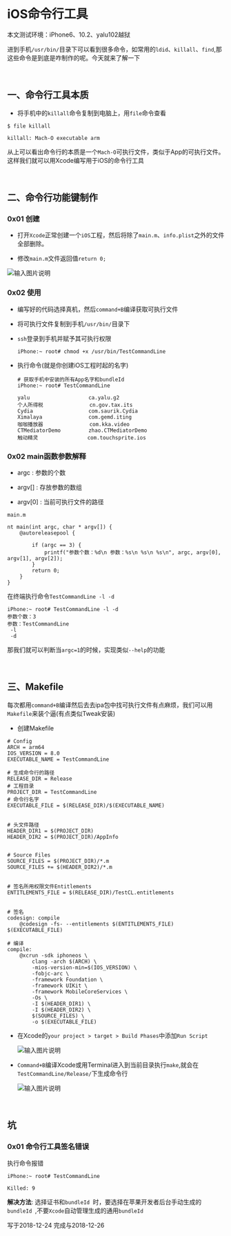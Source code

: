 

# iOS命令行工具

本文测试环境：iPhone6、10.2、yalu102越狱

进到手机`/usr/bin/`目录下可以看到很多命令，如常用的`ldid`、`killall`、`find`,那这些命令是到底是咋制作的呢。今天就来了解一下　

<br>

## 一、命令行工具本质

- 将手机中的`killall`命令复制到电脑上，用`file`命令查看


```
$ file killall

killall: Mach-O executable arm
```

从上可以看出命令行的本质是一个`Mach-O`可执行文件，类似于App的可执行文件。这样我们就可以用Xcode编写用于iOS的命令行工具

<br>

## 二、命令行功能键制作

### 0x01 创建

- 打开`Xcode`正常创建一个`iOS`工程，然后将除了`main.m`、`info.plist`之外的文件全部删除。

- 修改`main.m`文件返回值`return 0;`

![输入图片说明](https://images.gitee.com/uploads/images/2018/1225/193456_846964df_1355277.png "Snip20181225_1.png")


### 0x02 使用

- 编写好的代码选择真机，然后`command+B`编译获取可执行文件

- 将可执行文件复制到手机`/usr/bin/`目录下

- `ssh`登录到手机并赋予其可执行权限

    ```
    iPhone:~ root# chmod +x /usr/bin/TestCommandLine
    ```
- 执行命令(就是你创建iOS工程时起的名字)

    ```
    # 获取手机中安装的所有App名字和bundleId
    iPhone:~ root# TestCommandLine

    yalu                   ca.yalu.g2
    个人所得税               cn.gov.tax.its
    Cydia                  com.saurik.Cydia
    Ximalaya               com.gemd.iting
    咖咖播放器               com.kka.video
    CTMediatorDemo         zhao.CTMediatorDemo
    触动精灵                com.touchsprite.ios
    ```

### 0x02 main函数参数解释

- argc : 参数的个数

- argv[] : 存放参数的数组

- argv[0] : 当前可执行文件的路径


```
main.m

nt main(int argc, char * argv[]) {
    @autoreleasepool {
        
        if (argc == 3) {
            printf("参数个数：%d\n 参数：%s\n %s\n %s\n", argc, argv[0], argv[1], argv[2]);
        }
        return 0;
    }
}
```

在终端执行命令`TestCommandLine -l -d`


```
iPhone:~ root# TestCommandLine -l -d
参数个数：3
参数：TestCommandLine
 -l
 -d
```
那我们就可以判断当`argc=1`的时候，实现类似`--help`的功能

<br>

## 三、Makefile

每次都用`command+B`编译然后去去ipa包中找可执行文件有点麻烦，我们可以用`Makefile`来装个逼(有点类似Tweak安装)

- 创建Makefile

```
# Config
ARCH = arm64
IOS_VERSION = 8.0
EXECUTABLE_NAME = TestCommandLine

# 生成命令行的路径
RELEASE_DIR = Release
# 工程目录
PROJECT_DIR = TestCommandLine
# 命令行名字
EXECUTABLE_FILE = $(RELEASE_DIR)/$(EXECUTABLE_NAME)


# 头文件路径
HEADER_DIR1 = $(PROJECT_DIR)
HEADER_DIR2 = $(PROJECT_DIR)/AppInfo


# Source Files 
SOURCE_FILES = $(PROJECT_DIR)/*.m
SOURCE_FILES += $(HEADER_DIR2)/*.m


# 签名所用权限文件Entitlements
ENTITLEMENTS_FILE = $(RELEASE_DIR)/TestCL.entitlements


# 签名
codesign: compile
	@codesign -fs- --entitlements $(ENTITLEMENTS_FILE) $(EXECUTABLE_FILE)

# 编译
compile: 
	@xcrun -sdk iphoneos \
		clang -arch $(ARCH) \
		-mios-version-min=$(IOS_VERSION) \
		-fobjc-arc \
		-framework Foundation \
		-framework UIKit \
		-framework MobileCoreServices \
		-Os \
		-I $(HEADER_DIR1) \
		-I $(HEADER_DIR2) \
		$(SOURCE_FILES) \
		-o $(EXECUTABLE_FILE)
```

- 在Xcode的`your project > target > Build Phases`中添加`Run Script`

    ![输入图片说明](https://images.gitee.com/uploads/images/2018/1226/220015_55f6c90e_1355277.png "Snip20181226_2.png")

- `Command+B`编译Xcode或用Terminal进入到当前目录执行`make`,就会在`TestCommandLine/Release/`下生成命令行

    ![输入图片说明](https://images.gitee.com/uploads/images/2018/1226/220331_3fe11ca0_1355277.png "Snip20181226_3.png")

<br>

## 坑

### 0x01 命令行工具签名错误


执行命令报错

```
iPhone:~ root# TestCommandLine 

Killed: 9
```

 **解决方法**: 选择证书和`bundleId `时，要选择在苹果开发者后台手动生成的`bundleId `,不要`Xcode`自动管理生成的通用`bundleId `


写于2018-12-24 完成与2018-12-26

